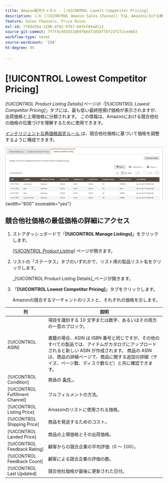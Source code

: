 ```yaml
---
title: Amazon販売チャネル - [!UICONTROL Lowest Competitor Pricing]
description: この [!UICONTROL Amazon Sales Channel] では、Amazonにおける競合他社の価格の位置づけを理解するのに役立つ「[!UICONTROL Lowest Competitor Pricing]」タブを提供します。
feature: Sales Channels, Price Rules
exl-id: 7784d36a-1286-4f92-9f67-b0fef04ad112
source-git-commit: 7fff4c463551089fb64f2d5bf7bf23f272ce4663
workflow-type: tm+mt
source-wordcount: '254'
ht-degree: 0%

---
```


# [!UICONTROL Lowest Competitor Pricing]

_[!UICONTROL Product Listing Details]_ページの「_[!UICONTROL Lowest Competitor Pricing]_」タブには、最も低い最終陸揚げ価格が表示されますが、出荷価格と上場価格に分類されます。 この情報は、Amazonにおける競合他社の価格の位置づけを理解するために使用できます。

[ インテリジェントな再価格設定ルール ](./intelligent-repricing-rules.md) は、競合他社価格に基づいて価格を調整するように構成できます。

![ 競合製品の最低価格 ](assets/amazon-listing-details-lowest-comp.png){width="600" zoomable="yes"}

## 競合他社価格の最低価格の詳細にアクセス

1. ストアダッシュボードで「**[!UICONTROL Manage Listings]**」をクリックします。

   [_[!UICONTROL Product Listing]_](./managing-product-listings.md) ページが開きます。

1. リストの「ステータス」タブのいずれかで、リスト用の製品リスト名をクリックします。

   _[!UICONTROL Product Listing Details]_ページが開きます。

1. 「**[!UICONTROL Lowest Competitor Pricing]**」タブをクリックします。

   Amazonの競合するマーチャントのリストと、それぞれの価格を示します。

| 列 | 説明 |
|----------------------------------|----------------------------------------------------------------------------------------------------------------------------------------------------------------------------------------------------------------------------------------------------------------------------------------------------------------------------------------------------------------------------------------|
| [!UICONTROL ASIN] | 項目を識別する 10 文字または数字、あるいはその両方の一意のブロック。<br><br> 書籍の場合、ASIN は ISBN 番号と同じですが、その他のすべての製品では、アイテムがカタログにアップロードされると新しい ASIN が作成されます。 商品の ASIN は、商品の詳細ページで、商品に関する追加の詳細（サイズ、ページ数、ディスク数など）と共に確認できます。 |
| [!UICONTROL Condition] | 商品の [ 条件 ](./product-listing-condition.md)。 |
| [!UICONTROL Fulfillment Channel] | フルフィルメントの方法。 |
| [!UICONTROL Listing Price] | Amazonのリストに使用される価格。 |
| [!UICONTROL Shipping Price] | 商品を発送するためのコスト。 |
| [!UICONTROL Landed Price] | 商品の上場価格とその出荷価格。 |
| [!UICONTROL Feedback Rating] | 顧客からの競合企業の平均評価（0 ～ 100）。 |
| [!UICONTROL Feedback Count] | 顧客による競合企業の評価の数。 |
| [!UICONTROL Last Updated] | 競合他社価格が最後に更新された日付。 |

